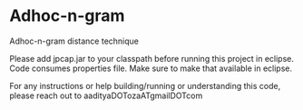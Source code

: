 # Adhoc-n-gram
Adhoc-n-gram distance technique

Please add jpcap.jar to your classpath before running this project in eclipse.
Code consumes properties file. Make sure to make that available in eclipse.

For any instructions or help building/running or understanding this code, please reach out to aadityaDOTozaATgmailDOTcom

